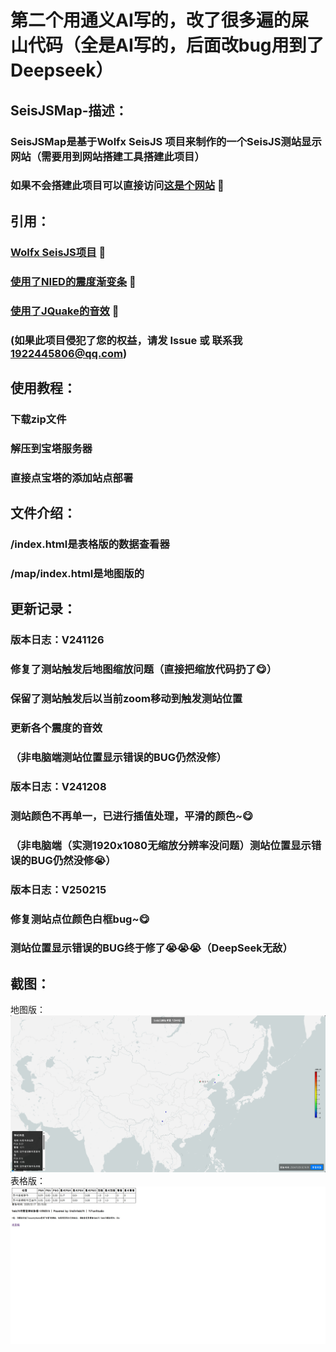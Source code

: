 # 第二个用通义AI写的，改了很多遍的屎山代码（全是AI写的，后面改bug用到了Deepseek）
## SeisJSMap-描述：
### SeisJSMap是基于Wolfx SeisJS 项目来制作的一个SeisJS测站显示网站（需要用到网站搭建工具搭建此项目）
### 如果不会搭建此项目可以直接访问[这是个网站](http://eewapp.yiyunstudio.top/wolfxseisjs/) 🚀
## 引用：
### [Wolfx SeisJS项目](https://wolfx.jp/seisjs/) 🚀
### [使用了NIED的震度渐变条](https://www.bosai.go.jp/e/index.html) 🚀
### [使用了JQuake的音效](https://jquake.net/) 🚀
### (如果此项目侵犯了您的权益，请发 Issue 或 联系我[1922445806@qq.com](mailto:1922445806@qq.com))
## 使用教程：
### 下载zip文件
### 解压到宝塔服务器
### 直接点宝塔的添加站点部署
## 文件介绍：
### /index.html是表格版的数据查看器
### /map/index.html是地图版的
## 更新记录：
### 版本日志：V241126
### 修复了测站触发后地图缩放问题（直接把缩放代码扔了😋）
### 保留了测站触发后以当前zoom移动到触发测站位置
### 更新各个震度的音效
### （非电脑端测站位置显示错误的BUG仍然没修）
### 版本日志：V241208
### 测站颜色不再单一，已进行插值处理，平滑的颜色~😋
### （非电脑端（实测1920x1080无缩放分辨率没问题）测站位置显示错误的BUG仍然没修😭）
### 版本日志：V250215
### 修复测站点位颜色白框bug~😋
### 测站位置显示错误的BUG终于修了😭😭😭（DeepSeek无敌）
## 截图：
地图版：
![image](describe/SeisJSMap.png)
表格版：
![image](describe/SeisJSlist.png)
